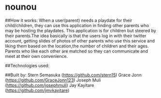 # nounou
##How it works:
When a user(parent) needs a playdate for their child/children, they can use this application in finding other parents who may be hosting the playdates. This application is for children but steered by their parents.The idea basically is that the users log in with their twitter account, getting slides of photos of other parents who use this service and liking them based on the location,the number of children and their ages. Parents who like each other are matched so they can communicate and meet at their own convenience.

##Technologies used:

##Built by: 
Stern Semasuka (https://github.com/stern15)
Grace Jonn (https://github.com/GraceJonn123)
Joseph Muli (https://github.com/josephmuli)
Jay Kayitare (https://github.com/jmvkayitare)
